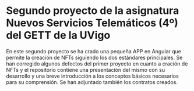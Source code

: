 # Segundo proyecto de la asignatura Nuevos Servicios Telemáticos (4º) del GETT de la UVigo

En este segundo proyecto se ha crado una pequeña APP en Angular que permite la creación de NFTs siguiendo los dos estándares principales. Se han corregido algunos defectos del primer proyecto en cuanto a cración de NFTs y el repositorio contiene una presentación del mismo con su desarrollo y una breve introducción a los conceptos básicos necesarios para su comprensión. Se han adjuntado también los contratos creados.
